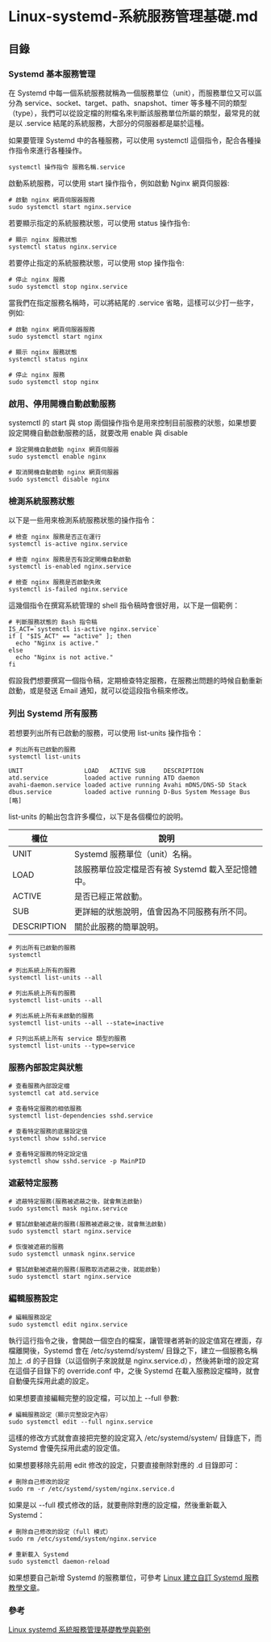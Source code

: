 # Linux-systemd-系統服務管理基礎.md

## 目錄

### Systemd 基本服務管理
在 Systemd 中每一個系統服務就稱為一個服務單位（unit），而服務單位又可以區分為 service、socket、target、path、snapshot、timer 等多種不同的類型（type），我們可以從設定檔的附檔名來判斷該服務單位所屬的類型，最常見的就是以 .service 結尾的系統服務，大部分的伺服器都是屬於這種。

如果要管理 Systemd 中的各種服務，可以使用 systemctl 這個指令，配合各種操作指令來進行各種操作。

```systemctl 操作指令 服務名稱.service```

啟動系統服務，可以使用 start 操作指令，例如啟動 Nginx 網頁伺服器:
```
# 啟動 nginx 網頁伺服器服務
sudo systemctl start nginx.service
```

若要顯示指定的系統服務狀態，可以使用 status 操作指令:
```
# 顯示 nginx 服務狀態
systemctl status nginx.service
```

若要停止指定的系統服務狀態，可以使用 stop 操作指令:
```
# 停止 nginx 服務
sudo systemctl stop nginx.service
```

當我們在指定服務名稱時，可以將結尾的 .service 省略，這樣可以少打一些字，例如:
```
# 啟動 nginx 網頁伺服器服務
sudo systemctl start nginx

# 顯示 nginx 服務狀態
systemctl status nginx

# 停止 nginx 服務
sudo systemctl stop nginx
```

### 啟用、停用開機自動啟動服務
systemctl 的 start 與 stop 兩個操作指令是用來控制目前服務的狀態，如果想要設定開機自動啟動服務的話，就要改用 enable 與 disable
```
# 設定開機自動啟動 nginx 網頁伺服器
sudo systemctl enable nginx

# 取消開機自動啟動 nginx 網頁伺服器
sudo systemctl disable nginx
```

### 檢測系統服務狀態
以下是一些用來檢測系統服務狀態的操作指令：
```
# 檢查 nginx 服務是否正在運行
systemctl is-active nginx.service

# 檢查 nginx 服務是否有設定開機自動啟動
systemctl is-enabled nginx.service

# 檢查 nginx 服務是否啟動失敗
systemctl is-failed nginx.service
```

這幾個指令在撰寫系統管理的 shell 指令稿時會很好用，以下是一個範例：
```
# 判斷服務狀態的 Bash 指令稿
IS_ACT=`systemctl is-active nginx.service`
if [ "$IS_ACT" == "active" ]; then
  echo "Nginx is active."
else
  echo "Nginx is not active."
fi
```

假設我們想要撰寫一個指令稿，定期檢查特定服務，在服務出問題的時候自動重新啟動，或是發送 Email 通知，就可以從這段指令稿來修改。


### 列出 Systemd 所有服務
若想要列出所有已啟動的服務，可以使用 list-units 操作指令：
```
# 列出所有已啟動的服務
systemctl list-units

UNIT                 LOAD   ACTIVE SUB     DESCRIPTION
atd.service          loaded active running ATD daemon
avahi-daemon.service loaded active running Avahi mDNS/DNS-SD Stack
dbus.service         loaded active running D-Bus System Message Bus
[略]
```

list-units 的輸出包含許多欄位，以下是各個欄位的說明。

欄位|說明
---|---
UNIT|Systemd 服務單位（unit）名稱。
LOAD|該服務單位設定檔是否有被 Systemd 載入至記憶體中。
ACTIVE|是否已經正常啟動。
SUB|更詳細的狀態說明，值會因為不同服務有所不同。
DESCRIPTION|關於此服務的簡單說明。

```
# 列出所有已啟動的服務
systemctl

# 列出系統上所有的服務
systemctl list-units --all

# 列出系統上所有的服務
systemctl list-units --all

# 列出系統上所有未啟動的服務
systemctl list-units --all --state=inactive

# 只列出系統上所有 service 類型的服務
systemctl list-units --type=service
```

### 服務內部設定與狀態
```
# 查看服務內部設定檔
systemctl cat atd.service

# 查看特定服務的相依服務
systemctl list-dependencies sshd.service

# 查看特定服務的底層設定值
systemctl show sshd.service

# 查看特定服務的特定設定值
systemctl show sshd.service -p MainPID
```

### 遮蔽特定服務
```
# 遮蔽特定服務(服務被遮蔽之後，就會無法啟動)
sudo systemctl mask nginx.service

# 嘗試啟動被遮蔽的服務(服務被遮蔽之後，就會無法啟動)
sudo systemctl start nginx.service

# 恢復被遮蔽的服務
sudo systemctl unmask nginx.service

# 嘗試啟動被遮蔽的服務(服務取消遮蔽之後，就能啟動)
sudo systemctl start nginx.service
```

### 編輯服務設定
```
# 編輯服務設定
sudo systemctl edit nginx.service
```

執行這行指令之後，會開啟一個空白的檔案，讓管理者將新的設定值寫在裡面，存檔離開後，Systemd 會在 /etc/systemd/system/ 目錄之下，建立一個服務名稱加上 .d 的子目錄（以這個例子來說就是 nginx.service.d），然後將新增的設定寫在這個子目錄下的 override.conf 中，之後 Systemd 在載入服務設定檔時，就會自動優先採用此處的設定。

如果想要直接編輯完整的設定檔，可以加上 --full 參數:
```
# 編輯服務設定（顯示完整設定內容）
sudo systemctl edit --full nginx.service
```

這樣的修改方式就會直接把完整的設定寫入 /etc/systemd/system/ 目錄底下，而 Systemd 會優先採用此處的設定值。

如果想要移除先前用 edit 修改的設定，只要直接刪除對應的 .d 目錄即可：
```
# 刪除自己修改的設定
sudo rm -r /etc/systemd/system/nginx.service.d
```

如果是以 --full 模式修改的話，就要刪除對應的設定檔，然後重新載入 Systemd：
```
# 刪除自己修改的設定（full 模式）
sudo rm /etc/systemd/system/nginx.service

# 重新載入 Systemd
sudo systemctl daemon-reload
```

如果想要自己新增 Systemd 的服務單位，可參考 [Linux 建立自訂 Systemd 服務教學文章](https://blog.gtwang.org/linux/linux-create-systemd-service-unit-for-python-echo-server-tutorial-examples/)。

### 參考
[Linux systemd 系統服務管理基礎教學與範例](https://blog.gtwang.org/linux/linux-basic-systemctl-systemd-service-unit-tutorial-examples/)